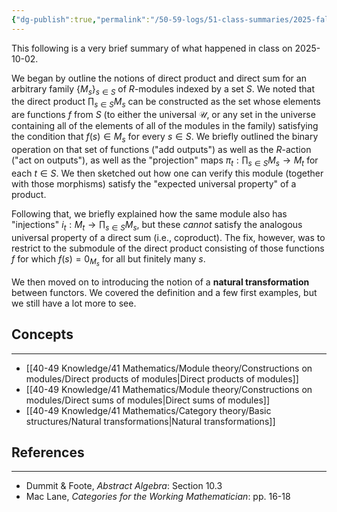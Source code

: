 ```yaml
---
{"dg-publish":true,"permalink":"/50-59-logs/51-class-summaries/2025-fall/math-561/2025-10/2025-10-02/","updated":"2025-10-03T06:42:28-07:00"}
---
```


This following is a very brief summary of what happened in class on 2025-10-02.

We began by outline the notions of direct product and direct sum for an arbitrary family $\{M_s\}_{s\in S}$ of $R$-modules indexed by a set $S$. We noted that the direct product $\displaystyle\prod_{s\in S}M_s$ can be constructed as the set whose elements are functions $f$ from $S$ (to either the universal $\mathcal{U}$, or any set in the universe containing all of the elements of all of the modules in the family) satisfying the condition that $f(s)\in M_s$ for every $s\in S$. We briefly outlined the binary operation on that set of functions ("add outputs") as well as the $R$-action ("act on outputs"), as well as the "projection" maps $\displaystyle \pi_t:\prod_{s\in S}M_s\to M_t$ for each $t\in S$. We then sketched out how one can verify this module (together with those morphisms) satisfy the "expected universal property" of a product.

Following that, we briefly explained how the same module also has "injections" $\displaystyle i_t:M_t\to \prod_{s\in S}M_s$, but these *cannot* satisfy the analogous universal property of a direct sum (i.e., coproduct). The fix, however, was to restrict to the submodule of the direct product consisting of those functions $f$ for which $f(s)=0_{M_s}$ for all but finitely many $s$.

We then moved on to introducing the notion of a **natural transformation** between functors. We covered the definition and a few first examples, but we still have a lot more to see.
## Concepts
---

- [[40-49 Knowledge/41 Mathematics/Module theory/Constructions on modules/Direct products of modules\|Direct products of modules]]
- [[40-49 Knowledge/41 Mathematics/Module theory/Constructions on modules/Direct sums of modules\|Direct sums of modules]]
- [[40-49 Knowledge/41 Mathematics/Category theory/Basic structures/Natural transformations\|Natural transformations]]

## References
---

- Dummit & Foote, *Abstract Algebra*: Section 10.3
- Mac Lane, *Categories for the Working Mathematician*: pp. 16-18
